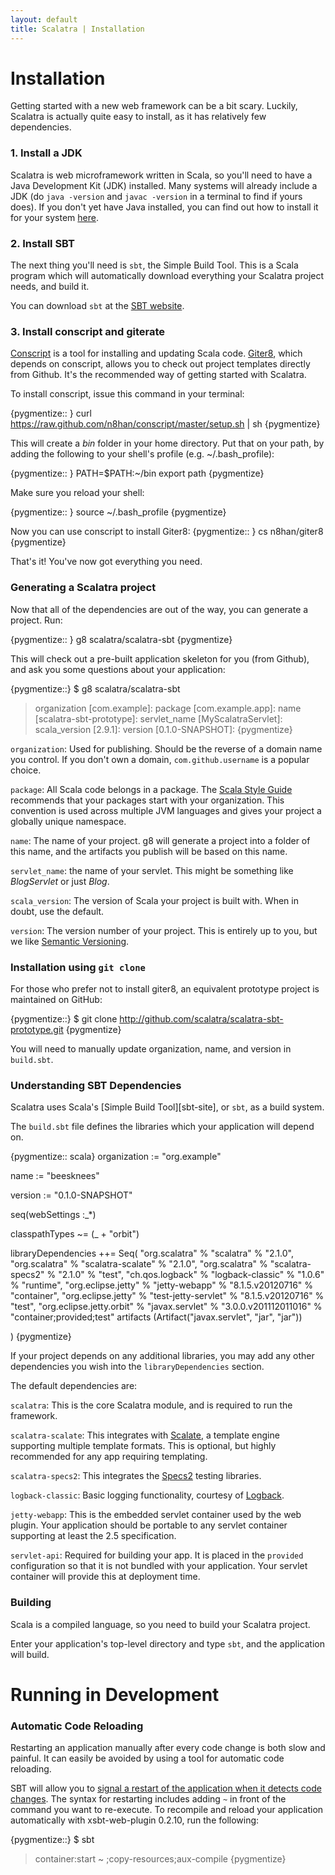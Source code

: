 ```yaml
---
layout: default
title: Scalatra | Installation
---
```



Installation
============

Getting started with a new web framework can be a bit scary. Luckily, Scalatra
is actually quite easy to install, as it has relatively few dependencies.

### 1. Install a JDK

Scalatra is web microframework written in Scala, so you'll need to have a
Java Development Kit (JDK) installed. Many systems will already include
a JDK (do `java -version` and `javac -version` in a terminal to find if yours
does). If you don't yet have Java installed, you can find out how to install
it for your system [here](http://docs.oracle.com/javase/7/docs/webnotes/install/index.html).

### 2. Install SBT

The next thing you'll need is `sbt`, the Simple Build Tool. This is a Scala
program which will automatically download everything your Scalatra project
needs, and build it.

You can download `sbt` at the [SBT website](http://www.scala-sbt.org/download.html).

### 3. Install conscript and giterate

[Conscript](https://github.com/n8han/conscript) is a tool for installing and
updating Scala code. [Giter8](https://github.com/n8han/giter8/), which depends
on conscript, allows you to check out project templates directly from Github.
It's the recommended way of getting started with Scalatra.

To install conscript, issue this command in your terminal:

{pygmentize:: }
curl https://raw.github.com/n8han/conscript/master/setup.sh | sh
{pygmentize}

This will create a _bin_ folder in your home directory.  Put that on your
path, by adding the following to your shell's profile (e.g. ~/.bash_profile):

{pygmentize:: }
PATH=$PATH:~/bin
export path
{pygmentize}

Make sure you reload your shell:

{pygmentize:: }
source ~/.bash_profile
{pygmentize}

Now you can use conscript to install Giter8:
{pygmentize:: }
cs n8han/giter8
{pygmentize}

That's it! You've now got everything you need.

### Generating a Scalatra project

Now that all of the dependencies are out of the way, you can generate a project. Run:

{pygmentize:: }
g8 scalatra/scalatra-sbt
{pygmentize}

This will check out a pre-built application skeleton for you (from Github),
and ask you some questions about your application:

{pygmentize::}
$ g8 scalatra/scalatra-sbt
> organization [com.example]:
> package [com.example.app]:
> name [scalatra-sbt-prototype]:
> servlet_name [MyScalatraServlet]:
> scala_version [2.9.1]:
> version [0.1.0-SNAPSHOT]:
{pygmentize}

`organization`: Used for publishing.  Should be the reverse of a domain
name you control.  If you don't own a domain, `com.github.username` is a
popular choice.

`package`: All Scala code belongs in a package.  The [Scala Style
Guide](http://docs.scala-lang.org/style/naming-conventions.html#packages)
recommends that your packages start with your organization.  This convention is
used across multiple JVM languages and gives your project a globally unique
namespace.

`name`: The name of your project.  g8 will generate a project into a
folder of this name, and the artifacts you publish will be based on this name.

`servlet_name`: the name of your servlet. This might be something like
*BlogServlet* or just *Blog*.

`scala_version`: The version of Scala your project is built with.  When in
doubt, use the default.

`version`: The version number of your project.  This is entirely up to you,
but we like [Semantic Versioning](http://semver.org/).

### Installation using `git clone`

For those who prefer not to install giter8, an equivalent prototype project is
maintained on GitHub:

{pygmentize::}
$ git clone http://github.com/scalatra/scalatra-sbt-prototype.git
{pygmentize}

You will need to manually update organization, name, and version in `build.sbt`.

### Understanding SBT Dependencies

Scalatra uses Scala's [Simple Build Tool][sbt-site], or `sbt`, as a build system.

The `build.sbt` file defines the libraries which your application will depend on.

{pygmentize:: scala}
organization := "org.example"

name := "beesknees"

version := "0.1.0-SNAPSHOT"

seq(webSettings :_*)

classpathTypes ~= (_ + "orbit")

libraryDependencies ++= Seq(
  "org.scalatra" % "scalatra" % "2.1.0",
  "org.scalatra" % "scalatra-scalate" % "2.1.0",
  "org.scalatra" % "scalatra-specs2" % "2.1.0" % "test",
  "ch.qos.logback" % "logback-classic" % "1.0.6" % "runtime",
  "org.eclipse.jetty" % "jetty-webapp" % "8.1.5.v20120716" % "container",
  "org.eclipse.jetty" % "test-jetty-servlet" % "8.1.5.v20120716" % "test",
  "org.eclipse.jetty.orbit" % "javax.servlet" % "3.0.0.v201112011016" % "container;provided;test" artifacts (Artifact("javax.servlet", "jar", "jar"))

)
{pygmentize}

If your project depends on any additional libraries, you may add any other
dependencies you wish into the `libraryDependencies` section.

The default dependencies are:

`scalatra`: This is the core Scalatra module, and is required to run the framework.

`scalatra-scalate`: This integrates with [Scalate](http://scalate.fusesource.org),
a template engine supporting multiple template formats.  This is optional, but
highly recommended for any app requiring templating.

`scalatra-specs2`: This integrates the [Specs2][specs2] testing libraries.

`logback-classic`: Basic logging functionality, courtesy of [Logback][qos-ch].

`jetty-webapp`: This is the embedded servlet container used by the web plugin.
Your application should be portable to any servlet container supporting at least
the 2.5 specification.

`servlet-api`: Required for building your app.  It is placed in the `provided`
configuration so that it is not bundled with your application.  Your servlet
container will provide this at deployment time.

[specs2]: https://github.com/etorreborre/specs2
[qos-ch]: http://logback.qos.ch/

### Building

Scala is a compiled language, so you need to build your Scalatra project.

Enter your application's top-level directory and type `sbt`, and the
application will build.

Running in Development
======================

### Automatic Code Reloading

Restarting an application manually after every code change is both slow and
painful. It can easily be avoided by using a tool for automatic code reloading.

SBT will allow you to [signal a restart of the application when it detects
code changes](https://github.com/harrah/xsbt/wiki/Triggered-Execution). The
syntax for restarting includes adding `~` in front of the command you want to
re-execute.  To recompile and reload your application automatically with
xsbt-web-plugin 0.2.10, run the following:

{pygmentize::}
$ sbt
> container:start
> ~ ;copy-resources;aux-compile
{pygmentize}
